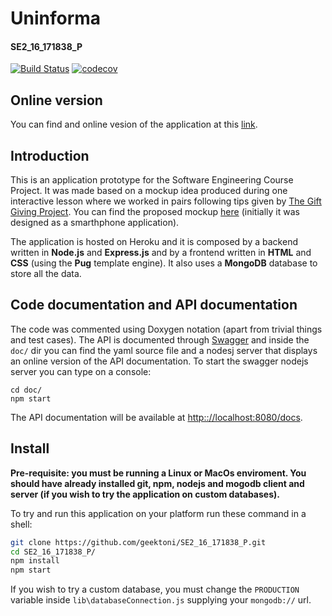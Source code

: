 # Uninforma 
#### SE2_16_171838_P
[![Build Status](https://travis-ci.org/geektoni/SE2_16_171838_P.svg?branch=staging)](https://travis-ci.org/geektoni/SE2_16_171838_P)
[![codecov](https://codecov.io/gh/geektoni/SE2_16_171838_P/branch/master/graph/badge.svg)](https://codecov.io/gh/geektoni/SE2_16_171838_P)

## Online version

You can find and online vesion of the application at this [link](https://se2-16-171838-p-production.herokuapp.com/).

## Introduction

This is an application prototype for the Software Engineering Course Project. It was made based on a mockup idea produced during one interactive lesson where we worked in pairs following tips given by [The Gift Giving Project](https://dschool.stanford.edu/groups/designresources/wiki/ed894/The_GiftGiving_Project.html). You can find the proposed mockup [here](https://drive.google.com/file/d/0B8Hfs7DpCPvHWHJKeHFtOWFDM2M/view) (initially it was designed as a smarthphone application).

The application is hosted on Heroku and it is composed by a backend written in **Node.js** and **Express.js** and by a frontend written in **HTML** and **CSS** (using the **Pug** template engine). It also uses a **MongoDB** database to store all the data.

## Code documentation and API documentation
The code was commented using Doxygen notation (apart from trivial things and test cases). The API is documented through [Swagger](http://swagger.io/) and inside the ```doc/``` dir you can find the yaml source file and a nodesj server that displays an online version of the API documentation. To start the swagger nodejs server you can type on a console:
```
cd doc/
npm start
```
The API documentation will be available at [http:://localhost:8080/docs](http:://localhost:8080/docs).

## Install
**Pre-requisite: you must be running a Linux or MacOs enviroment. You should have already installed git, npm, nodejs and mogodb client and server (if you wish to try the application on custom databases).**

To try and run this application on your platform run these command in a shell:
```bash
git clone https://github.com/geektoni/SE2_16_171838_P.git
cd SE2_16_171838_P/
npm install
npm start
```
If you wish to try a custom database, you must change the ```PRODUCTION``` variable inside ```lib\databaseConnection.js``` supplying your ```mongodb://``` url. 
